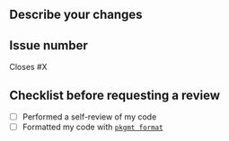 ## Describe your changes

## Issue number

Closes #X

## Checklist before requesting a review

- [ ] Performed a self-review of my code
- [ ] Formatted my code with [`pkgmt format`](https://ploomber-contributing.readthedocs.io/en/latest/contributing/pr.html#linting-formatting)
